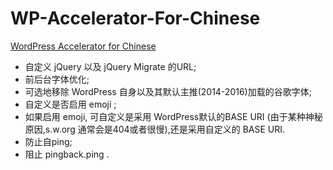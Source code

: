 # WP-Accelerator-For-Chinese
[WordPress Accelerator for Chinese](http://coolwp.com/wp-accelerator-for-chinese.html)

*   自定义 jQuery 以及 jQuery Migrate 的URL;
*   前后台字体优化;
*   可选地移除 WordPress 自身以及其默认主推(2014-2016)加载的谷歌字体;
*   自定义是否启用 emoji ;
*   如果启用 emoji, 可自定义是采用 WordPress默认的BASE URI (由于某种神秘原因,s.w.org 通常会是404或者很慢),还是采用自定义的 BASE URI.
*   防止自ping;
*   阻止 pingback.ping .

